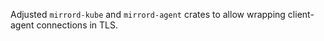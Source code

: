 Adjusted `mirrord-kube` and `mirrord-agent` crates to allow wrapping client-agent connections in TLS.